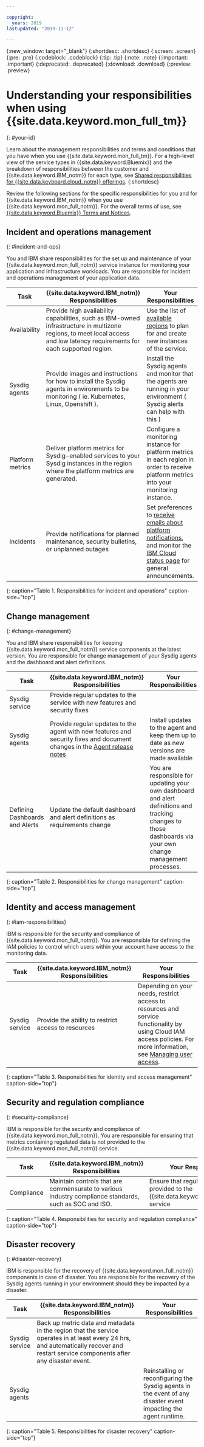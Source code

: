 ```yaml
---

copyright:
  years: 2019
lastupdated: "2019-11-12"

---
```


{:new_window: target="_blank"}
{:shortdesc: .shortdesc}
{:screen: .screen}
{:pre: .pre}
{:codeblock: .codeblock}
{:tip: .tip}
{:note: .note}
{:important: .important}
{:deprecated: .deprecated}
{:download: .download}
{:preview: .preview}

# Understanding your responsibilities when using {{site.data.keyword.mon_full_tm}}
{: #your-id}
<!-- The title of your H1 should be Understanding your responsibilities with using _service-name_, where _service-name_ is the non-trademarked short version conref. -->

Learn about the management responsibilities and terms and conditions that you have when you use {{site.data.keyword.mon_full_tm}}. For a high-level view of the service types in {{site.data.keyword.Bluemix}} and the breakdown of responsibilities between the customer and {{site.data.keyword.IBM_notm}} for each type, see [Shared responsibilities for {{site.data.keyboard.cloud_notm}} offerings](/docs/overview?topic=overview-shared-responsibilities).
{:shortdesc}

Review the following sections for the specific responsibilities for you and for {{site.data.keyword.IBM_notm}} when you use {{site.data.keyword.mon_full_notm}}. For the overall terms of use, see [{{site.data.keyword.Bluemix}} Terms and Notices](/docs/overview/terms-of-use?topic=overview-terms).

  
## Incident and operations management
{: #incident-and-ops}

You and IBM share responsibilities for the set up and maintenance of your {{site.data.keyword.mon_full_notm}} service instance for monitoring your application and infrastructure workloads. You are responsible for incident and operations management of your application data.

| Task | {{site.data.keyword.IBM_notm}} Responsibilities | Your Responsibilities |
|----------|-----------------------|--------|
| Availability | Provide high availability capabilities, such as IBM-owned infrastructure in multizone regions, to meet local access and low latency requirements for each supported region.  | Use the list of [available regions](/docs/Monitoring-with-Sysdig?topic=Sysdig-endpoints) to plan for and create new instances of the service. |
| Sysdig agents | Provide images and instructions for how to install the Sysdig agents in environments to be monitoring ( ie. Kubernetes, Linux, Openshift ). | Install the Sysdig agents and monitor that the agents are running in your environment ( Sysdig alerts can help with this ) |
| Platform metrics | Deliver platform metrics for Sysdig-enabled services to your Sysdig instances in the region where the platform metrics are generated.  | Configure a monitoring instance for platform metrics in each region in order to receive platform metrics into your monitoring instance. |
| Incidents | Provide notifications for planned maintenance, security bulletins, or unplanned outages | Set preferences to [receive emails about platform notifications](/docs/overview?topic=overview-ui#email-prefsl), and monitor the [IBM Cloud status page](https://{DomainName}/status?selected=announcement) for general announcements.  |
{: caption="Table 1. Responsibilities for incident and operations" caption-side="top"}


## Change management
{: #change-management}

You and IBM share responsibilities for keeping {{site.data.keyword.mon_full_notm}} service components at the latest version. You are responsible for change management of your Sysdig agents and the dashboard and alert definitions.


| Task | {{site.data.keyword.IBM_notm}} Responsibilities | Your Responsibilities |
|----------|-----------------------|--------|
| Sysdig service | Provide regular updates to the service with new features and security fixes | |
| Sysdig agents | Provide regular updates to the agent with new features and security fixes and document changes in the [Agent release notes](https://docs.sysdig.com/en/sysdig-agent-release-notes.html)  | Install updates to the agent and keep them up to date as new versions are made available |
| Defining Dashboards and Alerts | Update the default dashboard and alert definitions as requirements change | You are responsible for updating your own dashboard and alert definitions and tracking changes to those dashboards via your own change management processes. |
{: caption="Table 2. Responsibilities for change management" caption-side="top"}


## Identity and access management
{: #iam-responsibilities}

IBM is responsible for the security and compliance of {{site.data.keyword.mon_full_notm}}. You are responsible for defining the IAM policies to control which users within your account have access to the monitoring data.


| Task | {{site.data.keyword.IBM_notm}} Responsibilities | Your Responsibilities |
|----------|-----------------------|--------|
| Sysdig service | Provide the ability to restrict access to resources | Depending on your needs, restrict access to resources and service functionality by using Cloud IAM access policies. For more information, see [Managing user access](https://cloud.ibm.com/docs/key-protect?topic=key-protect-manage-access). |
{: caption="Table 3. Responsibilities for identity and access management" caption-side="top"}

## Security and regulation compliance
{: #security-compliance}

IBM is responsible for the security and compliance of {{site.data.keyword.mon_full_notm}}. You are responsible for ensuring that metrics containing regulated data is not provided to the {{site.data.keyword.mon_full_notm}} service.

| Task | {{site.data.keyword.IBM_notm}} Responsibilities | Your Responsibilities |
|----------|-----------------------|--------|
| Compliance | Maintain controls that are commensurate to various industry compliance standards, such as SOC and ISO. | Ensure that regulated data is not provided to the {{site.data.keyword.mon_full_notm}} service |
{: caption="Table 4. Responsibilities for security and regulation compliance" caption-side="top"}

## Disaster recovery
{: #disaster-recovery}

IBM is responsible for the recovery of {{site.data.keyword.mon_full_notm}} components in case of disaster. You are responsible for the recovery of the Sysdig agents running in your environment should they be impacted by a disaster.

| Task | {{site.data.keyword.IBM_notm}} Responsibilities | Your Responsibilities |
|----------|-----------------------|--------|
| Sysdig service | Back up metric data and metadata in the region that the service operates in at least every 24 hrs, and automatically recover and restart service components after any disaster event. |  |
| Sysdig agents |  | Reinstalling or reconfiguring the Sysdig agents in the event of any disaster event impacting the agent runtime. |
{: caption="Table 5. Responsibilities for disaster recovery" caption-side="top"}
